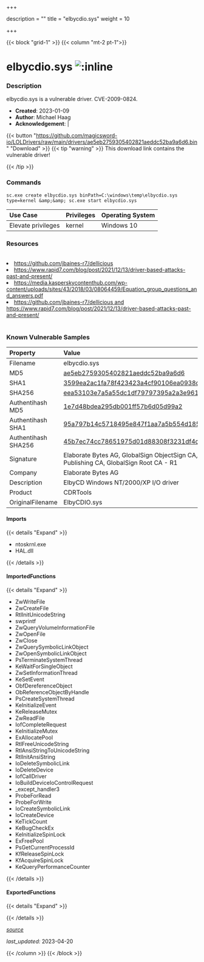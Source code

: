 +++

description = ""
title = "elbycdio.sys"
weight = 10

+++


{{< block "grid-1" >}}
{{< column "mt-2 pt-1">}}


# elbycdio.sys ![:inline](/images/twitter_verified.png) 


### Description

elbycdio.sys is a vulnerable driver. CVE-2009-0824.

- **Created**: 2023-01-09
- **Author**: Michael Haag
- **Acknowledgement**:  | [](https://twitter.com/)

{{< button "https://github.com/magicsword-io/LOLDrivers/raw/main/drivers/ae5eb2759305402821aeddc52ba9a6d6.bin" "Download" >}}
{{< tip "warning" >}}
This download link contains the vulnerable driver!

{{< /tip >}}

### Commands

```
sc.exe create elbycdio.sys binPath=C:\windows\temp\elbycdio.sys type=kernel &amp;&amp; sc.exe start elbycdio.sys
```

| Use Case | Privileges | Operating System | 
|:---- | ---- | ---- |
| Elevate privileges | kernel | Windows 10 |

### Resources
<br>
<li><a href=" https://github.com/jbaines-r7/dellicious"> https://github.com/jbaines-r7/dellicious</a></li>
<li><a href=" https://www.rapid7.com/blog/post/2021/12/13/driver-based-attacks-past-and-present/"> https://www.rapid7.com/blog/post/2021/12/13/driver-based-attacks-past-and-present/</a></li>
<li><a href=" https://media.kasperskycontenthub.com/wp-content/uploads/sites/43/2018/03/08064459/Equation_group_questions_and_answers.pdf"> https://media.kasperskycontenthub.com/wp-content/uploads/sites/43/2018/03/08064459/Equation_group_questions_and_answers.pdf</a></li>
<li><a href="https://github.com/jbaines-r7/dellicious and https://www.rapid7.com/blog/post/2021/12/13/driver-based-attacks-past-and-present/">https://github.com/jbaines-r7/dellicious and https://www.rapid7.com/blog/post/2021/12/13/driver-based-attacks-past-and-present/</a></li>
<br>

### Known Vulnerable Samples

| Property           | Value |
|:-------------------|:------|
| Filename           | elbycdio.sys |
| MD5                | [ae5eb2759305402821aeddc52ba9a6d6](https://www.virustotal.com/gui/file/ae5eb2759305402821aeddc52ba9a6d6) |
| SHA1               | [3599ea2ac1fa78f423423a4cf90106ea0938dde8](https://www.virustotal.com/gui/file/3599ea2ac1fa78f423423a4cf90106ea0938dde8) |
| SHA256             | [eea53103e7a5a55dc1df79797395a2a3e96123ebd71cdd2db4b1be80e7b3f02b](https://www.virustotal.com/gui/file/eea53103e7a5a55dc1df79797395a2a3e96123ebd71cdd2db4b1be80e7b3f02b) |
| Authentihash MD5   | [1e7d48bdea295db001ff57b6d05d99a2](https://www.virustotal.com/gui/search/authentihash%253A1e7d48bdea295db001ff57b6d05d99a2) |
| Authentihash SHA1  | [95a797b14c5718495e847f1aa7a5b554d1855893](https://www.virustotal.com/gui/search/authentihash%253A95a797b14c5718495e847f1aa7a5b554d1855893) |
| Authentihash SHA256| [45b7ec74cc78651975d01d88308f3231df4c96036d6c2273d79f53abdfc8888c](https://www.virustotal.com/gui/search/authentihash%253A45b7ec74cc78651975d01d88308f3231df4c96036d6c2273d79f53abdfc8888c) |
| Signature         | Elaborate Bytes AG, GlobalSign ObjectSign CA, GlobalSign Primary Object Publishing CA, GlobalSign Root CA - R1   |
| Company           | Elaborate Bytes AG |
| Description       | ElbyCD Windows NT/2000/XP I/O driver |
| Product           | CDRTools |
| OriginalFilename  | ElbyCDIO.sys |


#### Imports
{{< details "Expand" >}}
* ntoskrnl.exe
* HAL.dll

{{< /details >}}
#### ImportedFunctions
{{< details "Expand" >}}
* ZwWriteFile
* ZwCreateFile
* RtlInitUnicodeString
* swprintf
* ZwQueryVolumeInformationFile
* ZwOpenFile
* ZwClose
* ZwQuerySymbolicLinkObject
* ZwOpenSymbolicLinkObject
* PsTerminateSystemThread
* KeWaitForSingleObject
* ZwSetInformationThread
* KeSetEvent
* ObfDereferenceObject
* ObReferenceObjectByHandle
* PsCreateSystemThread
* KeInitializeEvent
* KeReleaseMutex
* ZwReadFile
* IofCompleteRequest
* KeInitializeMutex
* ExAllocatePool
* RtlFreeUnicodeString
* RtlAnsiStringToUnicodeString
* RtlInitAnsiString
* IoDeleteSymbolicLink
* IoDeleteDevice
* IofCallDriver
* IoBuildDeviceIoControlRequest
* _except_handler3
* ProbeForRead
* ProbeForWrite
* IoCreateSymbolicLink
* IoCreateDevice
* KeTickCount
* KeBugCheckEx
* KeInitializeSpinLock
* ExFreePool
* PsGetCurrentProcessId
* KfReleaseSpinLock
* KfAcquireSpinLock
* KeQueryPerformanceCounter

{{< /details >}}
#### ExportedFunctions
{{< details "Expand" >}}

{{< /details >}}


[*source*](https://github.com/magicsword-io/LOLDrivers/tree/main/yaml/elbycdio.yaml)

*last_updated:* 2023-04-20








{{< /column >}}
{{< /block >}}
